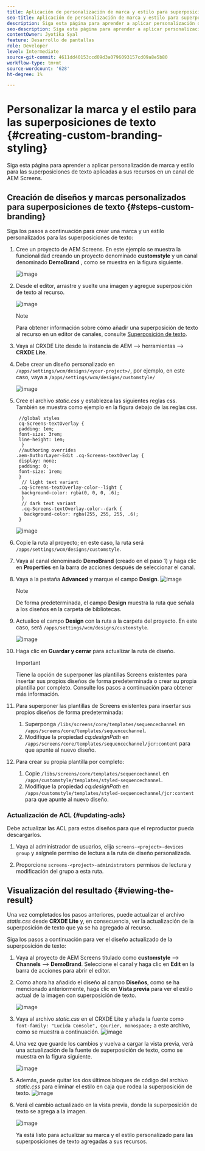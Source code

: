 ```yaml
---
title: Aplicación de personalización de marca y estilo para superposiciones de texto
seo-title: Aplicación de personalización de marca y estilo para superposiciones de texto
description: Siga esta página para aprender a aplicar personalización de marca y estilo para las superposiciones de texto.
seo-description: Siga esta página para aprender a aplicar personalización de marca y estilo para las superposiciones de texto.
contentOwner: Jyotika Syal
feature: Desarrollo de pantallas
role: Developer
level: Intermediate
source-git-commit: 4611dd40153ccd09d3a0796093157cd09a8e5b80
workflow-type: tm+mt
source-wordcount: '628'
ht-degree: 1%

---
```



# Personalizar la marca y el estilo para las superposiciones de texto {#creating-custom-branding-styling}

Siga esta página para aprender a aplicar personalización de marca y estilo para las superposiciones de texto aplicadas a sus recursos en un canal de AEM Screens.

## Creación de diseños y marcas personalizados para superposiciones de texto {#steps-custom-branding}

Siga los pasos a continuación para crear una marca y un estilo personalizados para las superposiciones de texto:

1. Cree un proyecto de AEM Screens. En este ejemplo se muestra la funcionalidad creando un proyecto denominado **customstyle** y un canal denominado **DemoBrand** , como se muestra en la figura siguiente.

   ![image](/help/user-guide/assets/custom-brand/custom-brand1.png)

1. Desde el editor, arrastre y suelte una imagen y agregue superposición de texto al recurso.

   ![image](/help/user-guide/assets/custom-brand/custom-brand2.png)

   >[!NOTE]
   >Para obtener información sobre cómo añadir una superposición de texto al recurso en un editor de canales, consulte [Superposición de texto](/help/user-guide/text-overlay.md).

1. Vaya al CRXDE Lite desde la instancia de AEM —> herramientas —> **CRXDE Lite**.

1. Debe crear un diseño personalizado en `/apps/settings/wcm/designs/<your-project>/`, por ejemplo, en este caso, vaya a `/apps/settings/wcm/designs/customstyle/`

   ![image](/help/user-guide/assets/custom-brand/custom-brand3.png)

1. Cree el archivo *static.css* y establezca las siguientes reglas css. También se muestra como ejemplo en la figura debajo de las reglas css.

   ```shell
    //global styles
    cq-Screens-textOverlay {
    padding: 1em;
    font-size: 3rem;
    line-height: 1em;
     }
    //authoring overrides
   .aem-AuthorLayer-Edit .cq-Screens-textOverlay {
    display: none;
    padding: 0;
    font-size: 1rem;
    }
     // light text variant
    .cq-Screens-textOverlay-color--light {
     background-color: rgba(0, 0, 0, .6);
     }
     // dark text variant
     .cq-Screens-textOverlay-color--dark {
      background-color: rgba(255, 255, 255, .6);
    }
   ```

   ![image](/help/user-guide/assets/custom-brand/custom-brand4.png)

1. Copie la ruta al proyecto; en este caso, la ruta será `/apps/settings/wcm/designs/customstyle`.

1. Vaya al canal denominado **DemoBrand** (creado en el paso 1) y haga clic en **Properties** en la barra de acciones después de seleccionar el canal.

1. Vaya a la pestaña **Advanced** y marque el campo **Design**.
   ![image](/help/user-guide/assets/custom-brand/custom-brand5.png)

   >[!NOTE]
   >De forma predeterminada, el campo **Design** muestra la ruta que señala a los diseños en la carpeta de bibliotecas.

1. Actualice el campo **Design** con la ruta a la carpeta del proyecto. En este caso, será `/apps/settings/wcm/designs/customstyle`.

   ![image](/help/user-guide/assets/custom-brand/custom-brand6.png)

1. Haga clic en **Guardar y cerrar** para actualizar la ruta de diseño.

   >[!IMPORTANT]
   >Tiene la opción de superponer las plantillas Screens existentes para insertar sus propios diseños de forma predeterminada o crear su propia plantilla por completo. Consulte los pasos a continuación para obtener más información.

1. Para superponer las plantillas de Screens existentes para insertar sus propios diseños de forma predeterminada:

   1. Superponga `/libs/screens/core/templates/sequencechannel` en `/apps/screens/core/templates/sequencechannel`.
   1. Modifique la propiedad *cq:designPath* en `/apps/screens/core/templates/sequencechannel/jcr:content` para que apunte al nuevo diseño.

1. Para crear su propia plantilla por completo:
   1. Copie `/libs/screens/core/templates/sequencechannel` en `/apps/customstyle/templates/styled-sequencechannel`.
   1. Modifique la propiedad *cq:designPath* en `/apps/customstyle/templates/styled-sequencechannel/jcr:content` para que apunte al nuevo diseño.


### Actualización de ACL {#updating-acls}

Debe actualizar las ACL para estos diseños para que el reproductor pueda descargarlos.

1. Vaya al administrador de usuarios, elija `screens-<project>-devices group` y asígnele permiso de lectura a la ruta de diseño personalizada.

1. Proporcione `screens-<project>-administrators` permisos de lectura y modificación del grupo a esta ruta.

## Visualización del resultado {#viewing-the-result}

Una vez completados los pasos anteriores, puede actualizar el archivo *statis.css* desde **CRXDE Lite** y, en consecuencia, ver la actualización de la superposición de texto que ya se ha agregado al recurso.

Siga los pasos a continuación para ver el diseño actualizado de la superposición de texto:

1. Vaya al proyecto de AEM Screens titulado como **customstyle** —> **Channels** —> **DemoBrand**. Seleccione el canal y haga clic en **Edit** en la barra de acciones para abrir el editor.

1. Como ahora ha añadido el diseño al campo **Diseños**, como se ha mencionado anteriormente, haga clic en **Vista previa** para ver el estilo actual de la imagen con superposición de texto.

   ![image](/help/user-guide/assets/custom-brand/custom-brand7.png)

1. Vaya al archivo *static.css* en el CRXDE Lite y añada la fuente como `font-family: "Lucida Console", Courier, monospace;` a este archivo, como se muestra a continuación.
   ![image](/help/user-guide/assets/custom-brand/custom-brand8.png)

1. Una vez que guarde los cambios y vuelva a cargar la vista previa, verá una actualización de la fuente de superposición de texto, como se muestra en la figura siguiente.

   ![image](/help/user-guide/assets/custom-brand/custom-brand9.png)

1. Además, puede quitar los dos últimos bloques de código del archivo *static.css* para eliminar el estilo en caja que rodea la superposición de texto.
   ![image](/help/user-guide/assets/custom-brand/custom-brand10.png)

1. Verá el cambio actualizado en la vista previa, donde la superposición de texto se agrega a la imagen.

   ![image](/help/user-guide/assets/custom-brand/custom-brand11.png)

   Ya está listo para actualizar su marca y el estilo personalizado para las superposiciones de texto agregadas a sus recursos.









